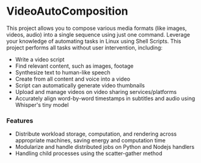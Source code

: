 # VideoAutoComposition

This project allows you to compose various media formats (like images, videos, audio) into a single sequence using just one command.
Leverage your knowledge of automating tasks in Linux using Shell Scripts. This project performs all tasks without user intervention, including:
- Write a video script
- Find relevant content, such as images, footage
- Synthesize text to human-like speech
- Create from all content and voice into a video
- Script can automatically generate video thumbnails
- Upload and manage videos on video sharing services/platforms
- Accurately align word-by-word timestamps in subtitles and audio using Whisper's tiny model
### Features
- Distribute workload storage, computation, and rendering across appropriate machines, saving energy and computation time
- Modularize and handle distributed jobs on Python and Nodejs handlers
- Handling child processes using the scatter-gather method
